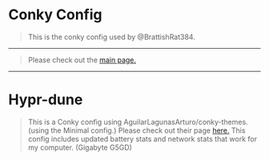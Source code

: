 # Conky Config
> This is the conky config used by @BrattishRat384.
---
> Please check out the <a href="https://brattishrat384.xyz/" target="_blank">main page.</a>
---
#  Hypr-dune
> This is a Conky config using AguilarLagunasArturo/conky-themes. (using the Minimal config.)
> Please check out their page <a href="https://github.com/AguilarLagunasArturo/conky-themes/tree/main" targer="_blank">here.</a>
> This config includes updated battery stats and network stats that work for my computer. (Gigabyte G5GD)
